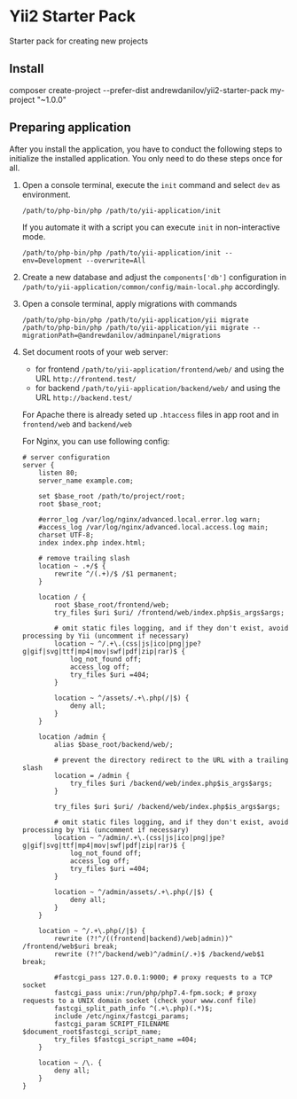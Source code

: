 Yii2 Starter Pack
====
Starter pack for creating new projects

Install
----
composer create-project --prefer-dist andrewdanilov/yii2-starter-pack my-project "~1.0.0"

## Preparing application

After you install the application, you have to conduct the following steps to initialize
the installed application. You only need to do these steps once for all.

1. Open a console terminal, execute the `init` command and select `dev` as environment.

    ```
    /path/to/php-bin/php /path/to/yii-application/init
    ```
    
    If you automate it with a script you can execute `init` in non-interactive mode.
    
    ```
    /path/to/php-bin/php /path/to/yii-application/init --env=Development --overwrite=All
    ```

2. Create a new database and adjust the `components['db']` configuration in `/path/to/yii-application/common/config/main-local.php` accordingly.

3. Open a console terminal, apply migrations with commands

    `/path/to/php-bin/php /path/to/yii-application/yii migrate`
    `/path/to/php-bin/php /path/to/yii-application/yii migrate --migrationPath=@andrewdanilov/adminpanel/migrations`

4. Set document roots of your web server:

    - for frontend `/path/to/yii-application/frontend/web/` and using the URL `http://frontend.test/`
    - for backend `/path/to/yii-application/backend/web/` and using the URL `http://backend.test/`

    For Apache there is already seted up `.htaccess` files in app root and in `frontend/web` and `backend/web`
    
    For Nginx, you can use following config:
    
    ```nginx
    # server configuration
    server {
        listen 80;
        server_name example.com;
    
        set $base_root /path/to/project/root;
        root $base_root;
    
        #error_log /var/log/nginx/advanced.local.error.log warn;
        #access_log /var/log/nginx/advanced.local.access.log main;
        charset UTF-8;
        index index.php index.html;
    
        # remove trailing slash
        location ~ .+/$ {
            rewrite ^/(.+)/$ /$1 permanent;
        }
    
        location / {
            root $base_root/frontend/web;
            try_files $uri $uri/ /frontend/web/index.php$is_args$args;
    
            # omit static files logging, and if they don't exist, avoid processing by Yii (uncomment if necessary)
            location ~ ^/.+\.(css|js|ico|png|jpe?g|gif|svg|ttf|mp4|mov|swf|pdf|zip|rar)$ {
                log_not_found off;
                access_log off;
                try_files $uri =404;
            }
    
            location ~ ^/assets/.+\.php(/|$) {
                deny all;
            }
        }
    
        location /admin {
            alias $base_root/backend/web/;
    
            # prevent the directory redirect to the URL with a trailing slash
            location = /admin {
                try_files $uri /backend/web/index.php$is_args$args;
            }
    
            try_files $uri $uri/ /backend/web/index.php$is_args$args;
    
            # omit static files logging, and if they don't exist, avoid processing by Yii (uncomment if necessary)
            location ~ ^/admin/.+\.(css|js|ico|png|jpe?g|gif|svg|ttf|mp4|mov|swf|pdf|zip|rar)$ {
                log_not_found off;
                access_log off;
                try_files $uri =404;
            }
    
            location ~ ^/admin/assets/.+\.php(/|$) {
                deny all;
            }
        }
    
        location ~ ^/.+\.php(/|$) {
            rewrite (?!^/((frontend|backend)/web|admin))^ /frontend/web$uri break;
            rewrite (?!^/backend/web)^/admin(/.+)$ /backend/web$1 break;
    
            #fastcgi_pass 127.0.0.1:9000; # proxy requests to a TCP socket
            fastcgi_pass unix:/run/php/php7.4-fpm.sock; # proxy requests to a UNIX domain socket (check your www.conf file)
            fastcgi_split_path_info ^(.+\.php)(.*)$;
            include /etc/nginx/fastcgi_params;
            fastcgi_param SCRIPT_FILENAME $document_root$fastcgi_script_name;
            try_files $fastcgi_script_name =404;
        }
    
        location ~ /\. {
            deny all;
        }
    }
    ```